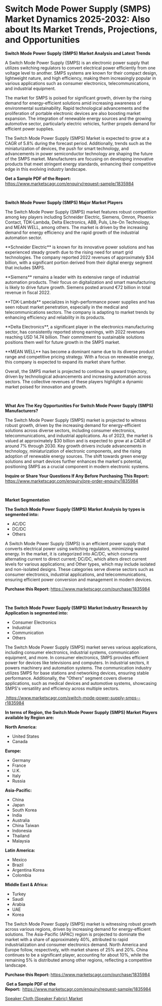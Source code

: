 <p><h1>Switch Mode Power Supply (SMPS) Market Dynamics 2025-2032: Also about Its Market Trends, Projections, and Opportunities</h1></p><p><strong>Switch Mode Power Supply (SMPS) Market Analysis and Latest Trends</strong></p>
<p><p>A Switch Mode Power Supply (SMPS) is an electronic power supply that utilizes switching regulators to convert electrical power efficiently from one voltage level to another. SMPS systems are known for their compact design, lightweight nature, and high efficiency, making them increasingly popular in various applications such as consumer electronics, telecommunications, and industrial equipment.</p><p>The market for SMPS is poised for significant growth, driven by the rising demand for energy-efficient solutions amid increasing awareness of environmental sustainability. Rapid technological advancements and the proliferation of portable electronic devices are also boosting market expansion. The integration of renewable energy sources and the growing automotive sector, particularly electric vehicles, further propels demand for efficient power supplies.</p><p>The Switch Mode Power Supply (SMPS) Market is expected to grow at a CAGR of 5.8% during the forecast period. Additionally, trends such as the miniaturization of devices, the push for smart technology, and advancements in power semiconductor technology are shaping the future of the SMPS market. Manufacturers are focusing on developing innovative products that meet stringent energy standards, enhancing their competitive edge in this evolving industry landscape.</p></p>
<p><strong>Get a Sample PDF of the Report:&nbsp;</strong> <a href="https://www.marketscagr.com/enquiry/request-sample/1835984?utm_campaign=2471&utm_medium=2&utm_source=Github&utm_content=ia&utm_term=26032025&utm_id=switch-mode-power-supply-smps">https://www.marketscagr.com/enquiry/request-sample/1835984</a></p>
<p>&nbsp;</p>
<p><strong>Switch Mode Power Supply (SMPS) Major Market Players</strong></p>
<p><p>The Switch Mode Power Supply (SMPS) market features robust competition among key players including Schneider Electric, Siemens, Omron, Phoenix Contact, TDK-Lambda, Delta Electronics, ABB, Puls, Lite-On Technology, and MEAN WELL, among others. The market is driven by the increasing demand for energy efficiency and the rapid growth of the industrial automation sector.</p><p>**Schneider Electric** is known for its innovative power solutions and has experienced steady growth due to the rising need for smart grid technologies. The company reported 2022 revenues of approximately $34 billion, with a significant portion derived from their digital energy segment that includes SMPS.</p><p>**Siemens** remains a leader with its extensive range of industrial automation products. Their focus on digitalization and smart manufacturing is likely to drive future growth. Siemens posted around €72 billion in total revenue in fiscal 2022.</p><p>**TDK-Lambda** specializes in high-performance power supplies and has seen robust market penetration, especially in the medical and telecommunications sectors. The company is adapting to market trends by enhancing efficiency and reliability in its products.</p><p>**Delta Electronics**, a significant player in the electronics manufacturing sector, has consistently reported strong earnings, with 2022 revenues reaching USD 14.74 billion. Their commitment to sustainable solutions positions them well for future growth in the SMPS market.</p><p>**MEAN WELL** has become a dominant name due to its diverse product range and competitive pricing strategy. With a focus on renewable energy, this company is expected to expand its market share further.</p><p>Overall, the SMPS market is projected to continue its upward trajectory, driven by technological advancements and increasing automation across sectors. The collective revenues of these players highlight a dynamic market poised for innovation and growth.</p></p>
<p>&nbsp;</p>
<p><strong>What Are The Key Opportunities For Switch Mode Power Supply (SMPS) Manufacturers?</strong></p>
<p><p>The Switch Mode Power Supply (SMPS) market is projected to witness robust growth, driven by the increasing demand for energy-efficient solutions across diverse sectors, including consumer electronics, telecommunications, and industrial applications. As of 2023, the market is valued at approximately $30 billion and is expected to grow at a CAGR of around 7% through 2030. Key growth drivers include advancements in technology, miniaturization of electronic components, and the rising adoption of renewable energy sources. The shift towards green energy solutions and smart devices further enhances the market's potential, positioning SMPS as a crucial component in modern electronic systems.</p></p>
<p><strong>Inquire or Share Your Questions If Any Before Purchasing This Report:</strong> <a href="https://www.marketscagr.com/enquiry/pre-order-enquiry/1835984?utm_campaign=2471&utm_medium=2&utm_source=Github&utm_content=ia&utm_term=26032025&utm_id=switch-mode-power-supply-smps">https://www.marketscagr.com/enquiry/pre-order-enquiry/1835984</a></p>
<p>&nbsp;</p>
<p><strong>Market Segmentation</strong></p>
<p><strong>The Switch Mode Power Supply (SMPS) Market Analysis by types is segmented into:</strong></p>
<p><ul><li>AC/DC</li><li>DC/DC</li><li>Others</li></ul></p>
<p><p>A Switch Mode Power Supply (SMPS) is an efficient power supply that converts electrical power using switching regulators, minimizing wasted energy. In the market, it is categorized into AC/DC, which converts alternating current to direct current; DC/DC, which alters direct current levels for various applications; and Other types, which may include isolated and non-isolated designs. These categories serve diverse sectors such as consumer electronics, industrial applications, and telecommunications, ensuring efficient power conversion and management in modern devices.</p></p>
<p><strong>Purchase this Report:&nbsp;</strong><a href="https://www.marketscagr.com/purchase/1835984?utm_campaign=2471&utm_medium=2&utm_source=Github&utm_content=ia&utm_term=26032025&utm_id=switch-mode-power-supply-smps">https://www.marketscagr.com/purchase/1835984</a></p>
<p>&nbsp;</p>
<p><strong>The Switch Mode Power Supply (SMPS) Market Industry Research by Application is segmented into:</strong></p>
<p><ul><li>Consumer Electronics</li><li>Industrial</li><li>Communication</li><li>Others</li></ul></p>
<p><p>The Switch Mode Power Supply (SMPS) market serves various applications, including consumer electronics, industrial systems, communication equipment, and more. In consumer electronics, SMPS provides efficient power for devices like televisions and computers. In industrial sectors, it powers machinery and automation systems. The communication industry utilizes SMPS for base stations and networking devices, ensuring stable performance. Additionally, the "Others" segment covers diverse applications, such as medical devices and automotive systems, showcasing SMPS's versatility and efficiency across multiple sectors.</p></p>
<p><a href="https://www.marketscagr.com/switch-mode-power-supply-smps--r1835984?utm_campaign=2471&utm_medium=2&utm_source=Github&utm_content=ia&utm_term=26032025&utm_id=switch-mode-power-supply-smps">&nbsp;https://www.marketscagr.com/switch-mode-power-supply-smps--r1835984</a></p>
<p><strong>In terms of Region, the Switch Mode Power Supply (SMPS) Market Players available by Region are:</strong></p>
<p>
    <p> <strong> North America: </strong>
        <ul>
            <li>United States</li>
            <li>Canada</li>
        </ul>
        </p> 
    <p> <strong> Europe: </strong>
        <ul>
            <li>Germany</li>
            <li>France</li>
            <li>U.K.</li>
            <li>Italy</li>
            <li>Russia</li>
        </ul>
        </p> 
    <p> <strong> Asia-Pacific: </strong>
        <ul>
            <li>China</li>
            <li>Japan</li>
            <li>South Korea</li>
            <li>India</li>
            <li>Australia</li>
            <li>China Taiwan</li>
            <li>Indonesia</li>
            <li>Thailand</li>
            <li>Malaysia</li>
        </ul>
        </p> 
    <p> <strong> Latin America: </strong>
        <ul>
            <li>Mexico</li>
            <li>Brazil</li>
            <li>Argentina Korea</li>
            <li>Colombia</li>
        </ul>
        </p> 
    <p> <strong> Middle East & Africa: </strong>
        <ul>
            <li>Turkey</li>
            <li>Saudi</li>
            <li>Arabia</li>
            <li>UAE</li>
            <li>Korea</li>
        </ul>
    </p>
    </p>
<p><p>The Switch Mode Power Supply (SMPS) market is witnessing robust growth across various regions, driven by increasing demand for energy-efficient solutions. The Asia-Pacific (APAC) region is projected to dominate the market with a share of approximately 40%, attributed to rapid industrialization and consumer electronics demand. North America and Europe follow, respectively, with market shares of 25% and 20%. China continues to be a significant player, accounting for about 10%, while the remaining 5% is distributed among other regions, reflecting a competitive landscape.</p></p>
<p><strong>Purchase this Report: </strong><a href="https://www.marketscagr.com/purchase/1835984?utm_campaign=2471&utm_medium=2&utm_source=Github&utm_content=ia&utm_term=26032025&utm_id=switch-mode-power-supply-smps">https://www.marketscagr.com/purchase/1835984</a></p>
<p>&nbsp;<strong>Get a Sample PDF of the Report:&nbsp;&nbsp;</strong><a href="https://www.marketscagr.com/enquiry/request-sample/1835984?utm_campaign=2471&utm_medium=2&utm_source=Github&utm_content=ia&utm_term=26032025&utm_id=switch-mode-power-supply-smps">https://www.marketscagr.com/enquiry/request-sample/1835984</a></p>
<p><strong></strong></p>
<p><p><a href="https://github.com/altafvaraswj/Market-Research-Report-List-1/blob/main/speaker-cloth-speaker-fabric-market.md?utm_campaign=2471&utm_medium=2&utm_source=Github&utm_content=ia&utm_term=26032025&utm_id=switch-mode-power-supply-smps">Speaker Cloth (Speaker Fabric) Market</a></p></p>